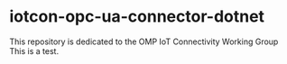 # iotcon-opc-ua-connector-dotnet
This repository is dedicated to the OMP IoT Connectivity Working Group
This is a test. 